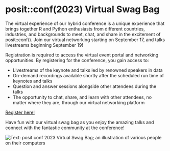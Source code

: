 # posit::conf(2023) Virtual Swag Bag

 The virtual experience of our hybrid conference is a unique experience that brings together R and Python enthusiasts from different countries, industries, and backgrounds to meet, chat, and share in the excitement of posit::conf(). Join our virtual networking starting on September 17, and talks livestreams beginning September 19!

Registration is required to access the virtual event portal and networking opportunities. By registering for the conference, you gain access to:

* Livestreams of the keynote and talks led by renowned speakers in data
* On-demand recordings available shortly after the scheduled run time of keynotes and talks
* Question and answer sessions alongside other attendees during the talks
* The opportunity to chat, share, and learn with other attendees, no matter where they are, through our virtual networking platform 

[Register here!](https://reg.conf.posit.co/flow/posit/positconf23/reg/login)

Have fun with our virtual swag bag as you enjoy the amazing talks and connect with the fantastic community at the conference!

![Text: posit conf 2023 Virtual Swag Bag; an illustration of various people on their computers](https://github.com/rstudio-marketing/posit-conf-virtual-swag-bag/assets/12236152/37903794-edc9-4219-8b13-3db434ccd8e7)
